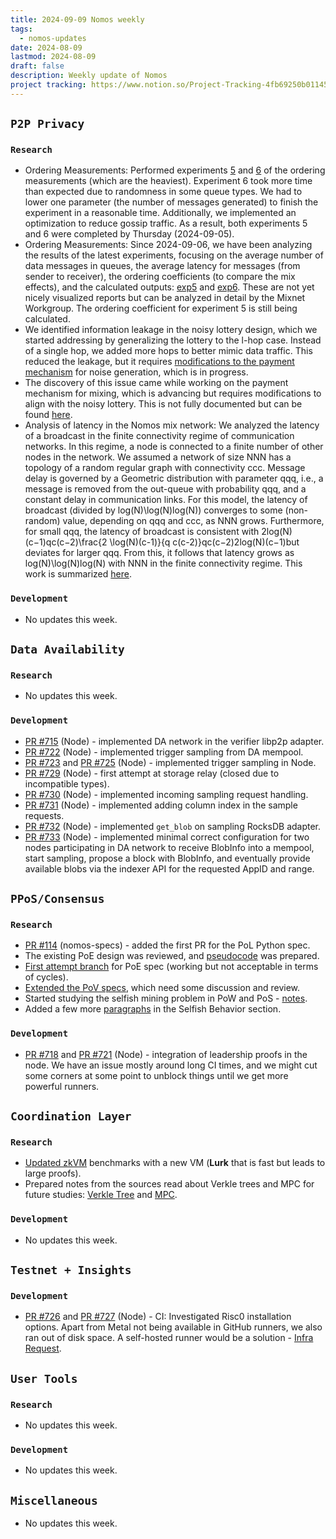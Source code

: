```yaml
---
title: 2024-09-09 Nomos weekly
tags:
  - nomos-updates
date: 2024-08-09
lastmod: 2024-08-09
draft: false
description: Weekly update of Nomos
project tracking: https://www.notion.so/Project-Tracking-4fb69250b0114573a71c57882165eec3
---
```

## `P2P Privacy`

### `Research`

- Ordering Measurements: Performed experiments [5](https://www.notion.so/Nomos-Mix-Queueing-Mechanism-Experimentation-Methodology-d629af5a2d43473c9ec9ba191f6d904d?pvs=4#8a4d4d63657b4ed3832e68301170c1c4) and [6](https://www.notion.so/Nomos-Mix-Queueing-Mechanism-Experimentation-Methodology-d629af5a2d43473c9ec9ba191f6d904d?pvs=4#8a4d4d63657b4ed3832e68301170c1c4) of the ordering measurements (which are the heaviest). Experiment 6 took more time than expected due to randomness in some queue types. We had to lower one parameter (the number of messages generated) to finish the experiment in a reasonable time. Additionally, we implemented an optimization to reduce gossip traffic. As a result, both experiments 5 and 6 were completed by Thursday (2024-09-05).
- Ordering Measurements: Since 2024-09-06, we have been analyzing the results of the latest experiments, focusing on the average number of data messages in queues, the average latency for messages (from sender to receiver), the ordering coefficients (to compare the mix effects), and the calculated outputs: [exp5](https://www.notion.so/Nomos-Mix-Experiments-Tracking-ad7e2b8f632c4b60a20a2ff65fd03cc9?pvs=4#1442de7b28f54ab58281392d2a98bf17) and [exp6](https://www.notion.so/Nomos-Mix-Experiments-Tracking-ad7e2b8f632c4b60a20a2ff65fd03cc9?pvs=4#c54160a3d6b14a058f49089c791c5cd9). These are not yet nicely visualized reports but can be analyzed in detail by the Mixnet Workgroup. The ordering coefficient for experiment 5 is still being calculated.
- We identified information leakage in the noisy lottery design, which we started addressing by generalizing the lottery to the l-hop case. Instead of a single hop, we added more hops to better mimic data traffic. This reduced the leakage, but it requires [modifications to the payment mechanism](https://www.notion.so/Nomos-Mix-Peer-to-Peer-Mix-Network-over-Gossip-Channel-11e9c70a656d4ff1858bc46a715f4c59?pvs=4#80e8f3495ad14199b9f3d5378c73b960) for noise generation, which is in progress.
- The discovery of this issue came while working on the payment mechanism for mixing, which is advancing but requires modifications to align with the noisy lottery. This is not fully documented but can be found [here](https://www.notion.so/Nomos-Mix-Peer-to-Peer-Mix-Network-over-Gossip-Channel-11e9c70a656d4ff1858bc46a715f4c59?pvs=4#dee3a11560834b689f41447c678ad2e6).
- Analysis of latency in the Nomos mix network: We analyzed the latency of a broadcast in the finite connectivity regime of communication networks. In this regime, a node is connected to a finite number of other nodes in the network. We assumed a network of size NNN has a topology of a random regular graph with connectivity ccc. Message delay is governed by a Geometric distribution with parameter qqq, i.e., a message is removed from the out-queue with probability qqq, and a constant delay in communication links. For this model, the latency of broadcast (divided by log⁡(N)\log(N)log(N)) converges to some (non-random) value, depending on qqq and ccc, as NNN grows. Furthermore, for small qqq, the latency of broadcast is consistent with 2log⁡(N)(c−1)qc(c−2)\frac{2 \log(N)(c-1)}{q c(c-2)}qc(c−2)2log(N)(c−1)​ but deviates for larger qqq. From this, it follows that latency grows as log⁡(N)\log(N)log(N) with NNN in the finite connectivity regime. This work is summarized [here](https://www.notion.so/Analysis-of-the-Nomos-Mixnet-Anonymous-Communication-AC-System-c97d73a7b8894cf7830e8345f0cc37a4?pvs=4#bdf5ca02115f44d9bd3f8da8cdebf26c).

### `Development`

- No updates this week.

## `Data Availability`

### `Research`

- No updates this week.

### `Development`

- [PR #715](https://github.com/logos-co/nomos-node/pull/715/files) (Node) - implemented DA network in the verifier libp2p adapter.
- [PR #722](https://github.com/logos-co/nomos-node/pull/722) (Node) - implemented trigger sampling from DA mempool.
- [PR #723](https://github.com/logos-co/nomos-node/pull/723) and [PR #725](https://github.com/logos-co/nomos-node/pull/725) (Node) - implemented trigger sampling in Node.
- [PR #729](https://github.com/logos-co/nomos-node/pull/729) (Node) - first attempt at storage relay (closed due to incompatible types).
- [PR #730](https://github.com/logos-co/nomos-node/pull/730) (Node) - implemented incoming sampling request handling.
- [PR #731](https://github.com/logos-co/nomos-node/pull/731) (Node) - implemented adding column index in the sample requests.
- [PR #732](https://github.com/logos-co/nomos-node/pull/732) (Node) - implemented `get_blob` on sampling RocksDB adapter.
- [PR #733](https://github.com/logos-co/nomos-node/pull/733) (Node) - implemented minimal correct configuration for two nodes participating in DA network to receive BlobInfo into a mempool, start sampling, propose a block with BlobInfo, and eventually provide available blobs via the indexer API for the requested AppID and range.

## `PPoS/Consensus`

### `Research`

- [PR #114](https://github.com/logos-co/nomos-specs/pull/114) (nomos-specs) - added the first PR for the PoL Python spec.
- The existing PoE design was reviewed, and [pseudocode](https://www.notion.so/PoE-8d2721d787684c8bbf5b223b724478bb) was prepared.
- [First attempt branch](https://github.com/logos-co/nomos-node/tree/PoE) for PoE spec (working but not acceptable in terms of cycles).
- [Extended the PoV specs](https://www.notion.so/Proof-of-Validator-Specification-5cd02f594d4d4a66be5e9f1ebf95d7d8?pvs=4#d07d5f29743b444395cba40f30239820), which need some discussion and review.
- Started studying the selfish mining problem in PoW and PoS - [notes](https://www.notion.so/Selfish-Mining-in-PoS-622b9b384f4e4e67be88338c0fa9c714).
- Added a few more [paragraphs](https://www.notion.so/Does-Crypsinous-Leader-Election-Function-lead-to-wealth-concentration-in-PoS-b81f07a791b745438443f51f00ac258f#22fa3481f8ff452db8bce847b74e33b9) in the Selfish Behavior section.

### `Development`

- [PR #718](https://github.com/logos-co/nomos-node/pull/718) and [PR #721](https://github.com/logos-co/nomos-node/pull/721) (Node) - integration of leadership proofs in the node. We have an issue mostly around long CI times, and we might cut some corners at some point to unblock things until we get more powerful runners.

## `Coordination Layer`

### `Research`

- [Updated zkVM](https://www.notion.so/Preliminary-Research-ZKVM-s-for-CL-Design-310996a4924149b986f28ed7d387a363) benchmarks with a new VM (**Lurk** that is fast but leads to large proofs).
- Prepared notes from the sources read about Verkle trees and MPC for future studies: [Verkle Tree](https://www.notion.so/Verkle-Tree-27dbb841d1f74f6390b7de95a977934c) and [MPC](https://www.notion.so/MPC-e1c64e02d94c4a0e9e6eefd316185df2).

### `Development`

- No updates this week.

## `Testnet + Insights`

### `Development`

- [PR #726](https://github.com/logos-co/nomos-node/pull/726) and [PR #727](https://github.com/logos-co/nomos-node/pull/727) (Node) - CI: Investigated Risc0 installation options. Apart from Metal not being available in GitHub runners, we also ran out of disk space. A self-hosted runner would be a solution - [Infra Request](https://github.com/status-im/infra-misc/issues/364).

## `User Tools`

### `Research`

- No updates this week.

### `Development`

- No updates this week.

## `Miscellaneous`

- No updates this week.